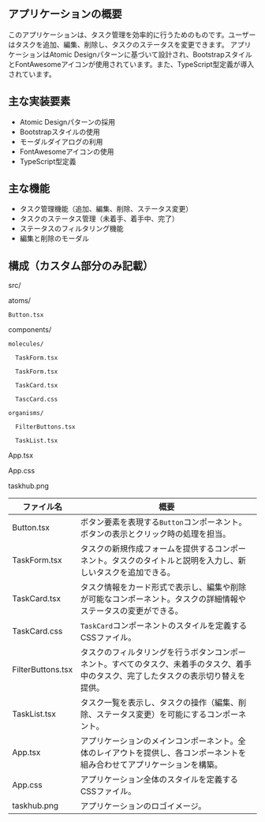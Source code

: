 ## アプリケーションの概要

このアプリケーションは、タスク管理を効率的に行うためのものです。ユーザーはタスクを追加、編集、削除し、タスクのステータスを変更できます。
アプリケーションはAtomic Designパターンに基づいて設計され、BootstrapスタイルとFontAwesomeアイコンが使用されています。また、TypeScript型定義が導入されています。

## 主な実装要素

- Atomic Designパターンの採用
- Bootstrapスタイルの使用
- モーダルダイアログの利用
- FontAwesomeアイコンの使用
- TypeScript型定義

## 主な機能

- タスク管理機能（追加、編集、削除、ステータス変更）
- タスクのステータス管理（未着手、着手中、完了）
- ステータスのフィルタリング機能
- 編集と削除のモーダル


## 構成（カスタム部分のみ記載）

src/

  atoms/
  
    Button.tsx

  components/
  
    molecules/
    
      TaskForm.tsx
      
      TaskForm.tsx
      
      TaskCard.tsx
      
      TascCard.css
      
    organisms/
    
      FilterButtons.tsx
      
      TaskList.tsx
      
App.tsx

App.css

taskhub.png




| ファイル名         | 概要                                                         |
| ------------------ | ------------------------------------------------------------ |
| Button.tsx         | ボタン要素を表現する`Button`コンポーネント。ボタンの表示とクリック時の処理を担当。 |
| TaskForm.tsx       | タスクの新規作成フォームを提供するコンポーネント。タスクのタイトルと説明を入力し、新しいタスクを追加できる。 |
| TaskCard.tsx       | タスク情報をカード形式で表示し、編集や削除が可能なコンポーネント。タスクの詳細情報やステータスの変更ができる。 |
| TaskCard.css       | `TaskCard`コンポーネントのスタイルを定義するCSSファイル。 |
| FilterButtons.tsx  | タスクのフィルタリングを行うボタンコンポーネント。すべてのタスク、未着手のタスク、着手中のタスク、完了したタスクの表示切り替えを提供。 |
| TaskList.tsx       | タスク一覧を表示し、タスクの操作（編集、削除、ステータス変更）を可能にするコンポーネント。 |
| App.tsx            | アプリケーションのメインコンポーネント。全体のレイアウトを提供し、各コンポーネントを組み合わせてアプリケーションを構築。 |
| App.css            | アプリケーション全体のスタイルを定義するCSSファイル。       |
| taskhub.png        | アプリケーションのロゴイメージ。                             |

